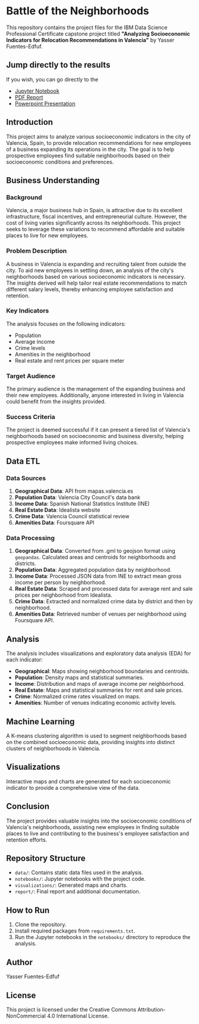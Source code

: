 # Battle of the Neighborhoods

This repository contains the project files for the IBM Data Science Professional Certificate capstone project titled **"Analyzing Socioeconomic Indicators for Relocation Recommendations in Valencia"** by Yasser Fuentes-Edfuf.

## Jump directly to the results

If you wish, you can go directly to the
- [Jupyter Notebook](https://github.com/backmind/Valencia-BFN/blob/main/notebooks/Battle%20of%20the%20Neighborhoods.ipynb)
- [PDF Report](https://github.com/backmind/Valencia-BFN/blob/main/report/Battle%20of%20the%20Neighborhoods.pdf)
- [Powerpoint Presentation](https://github.com/backmind/Valencia-BFN/blob/main/report/Presentation%20Battle%20of%20Valencia%20Neighborhoods.pdf)

## Introduction

This project aims to analyze various socioeconomic indicators in the city of Valencia, Spain, to provide relocation recommendations for new employees of a business expanding its operations in the city. The goal is to help prospective employees find suitable neighborhoods based on their socioeconomic conditions and preferences.

## Business Understanding

### Background

Valencia, a major business hub in Spain, is attractive due to its excellent infrastructure, fiscal incentives, and entrepreneurial culture. However, the cost of living varies significantly across its neighborhoods. This project seeks to leverage these variations to recommend affordable and suitable places to live for new employees.

### Problem Description

A business in Valencia is expanding and recruiting talent from outside the city. To aid new employees in settling down, an analysis of the city's neighborhoods based on various socioeconomic indicators is necessary. The insights derived will help tailor real estate recommendations to match different salary levels, thereby enhancing employee satisfaction and retention.

### Key Indicators

The analysis focuses on the following indicators:

- Population
- Average income
- Crime levels
- Amenities in the neighborhood
- Real estate and rent prices per square meter

### Target Audience

The primary audience is the management of the expanding business and their new employees. Additionally, anyone interested in living in Valencia could benefit from the insights provided.

### Success Criteria

The project is deemed successful if it can present a tiered list of Valencia's neighborhoods based on socioeconomic and business diversity, helping prospective employees make informed living choices.

## Data ETL

### Data Sources

1. **Geographical Data**: API from mapas.valencia.es
2. **Population Data**: Valencia City Council's data bank
3. **Income Data**: Spanish National Statistics Institute (INE)
4. **Real Estate Data**: Idealista website
5. **Crime Data**: Valencia Council statistical review
6. **Amenities Data**: Foursquare API

### Data Processing

1. **Geographical Data**: Converted from .gml to geojson format using `geopandas`. Calculated areas and centroids for neighborhoods and districts.
2. **Population Data**: Aggregated population data by neighborhood.
3. **Income Data**: Processed JSON data from INE to extract mean gross income per person by neighborhood.
4. **Real Estate Data**: Scraped and processed data for average rent and sale prices per neighborhood from Idealista.
5. **Crime Data**: Extracted and normalized crime data by district and then by neighborhood.
6. **Amenities Data**: Retrieved number of venues per neighborhood using Foursquare API.

## Analysis

The analysis includes visualizations and exploratory data analysis (EDA) for each indicator:

- **Geographical**: Maps showing neighborhood boundaries and centroids.
- **Population**: Density maps and statistical summaries.
- **Income**: Distribution and maps of average income per neighborhood.
- **Real Estate**: Maps and statistical summaries for rent and sale prices.
- **Crime**: Normalized crime rates visualized on maps.
- **Amenities**: Number of venues indicating economic activity levels.

## Machine Learning

A K-means clustering algorithm is used to segment neighborhoods based on the combined socioeconomic data, providing insights into distinct clusters of neighborhoods in Valencia.

## Visualizations

Interactive maps and charts are generated for each socioeconomic indicator to provide a comprehensive view of the data.

## Conclusion

The project provides valuable insights into the socioeconomic conditions of Valencia's neighborhoods, assisting new employees in finding suitable places to live and contributing to the business's employee satisfaction and retention efforts.

## Repository Structure

- `data/`: Contains static data files used in the analysis.
- `notebooks/`: Jupyter notebooks with the project code.
- `visualizations/`: Generated maps and charts.
- `report/`: Final report and additional documentation.

## How to Run

1. Clone the repository.
2. Install required packages from `requirements.txt`.
3. Run the Jupyter notebooks in the `notebooks/` directory to reproduce the analysis.

## Author

Yasser Fuentes-Edfuf

## License

This project is licensed under the Creative Commons Attribution-NonCommercial 4.0 International License.
